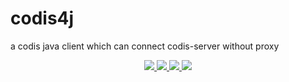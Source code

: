 # codis4j
a codis java client which can connect codis-server without proxy

<p align="center">
    <p align="center">
         <a href="http://www.gnu.org/licenses/gpl-3.0.html">
             <img src="https://img.shields.io/badge/license-GPLv3-blue.svg" >
         </a>
        <a href="https://travis-ci.org/zhaofutao/codis4j">
            <img src="https://travis-ci.org/zhaofutao/codis4j.svg?branch=master" >
        </a>
        <a href="https://maven-badges.herokuapp.com/maven-central/com.zhaofutao/codis4j/">
            <img src="https://maven-badges.herokuapp.com/maven-central/com.zhaofutao/codis4j/badge.svg" >
        </a>
         <a href="https://github.com/zhaofutao/codis4j/releases">
             <img src="https://img.shields.io/github/release/zhaofutao/codis4j.svg" >
         </a>
    </p>    
</p>
